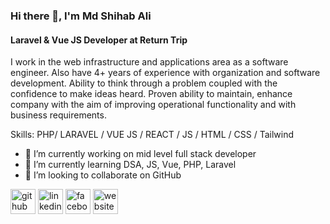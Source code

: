 ### Hi there 👋, I'm Md Shihab Ali
#### Laravel & Vue JS Developer at Return Trip
I work in the web infrastructure and applications area as a software engineer. Also have 4+ years of experience with organization and software development. Ability to think through a problem coupled with the confidence to make ideas heard. Proven ability to maintain, enhance company with the aim of improving operational functionality and with business requirements.

Skills: PHP/ LARAVEL / VUE JS / REACT / JS / HTML / CSS / Tailwind 

- 🔭 I’m currently working on mid level full stack developer 
- 🌱 I’m currently learning DSA, JS, Vue, PHP, Laravel 
- 👯 I’m looking to collaborate on GitHub 


[<img src='https://cdn.jsdelivr.net/npm/simple-icons@3.0.1/icons/github.svg' alt='github' height='40'>](https://github.com/shihabali-me)  [<img src='https://cdn.jsdelivr.net/npm/simple-icons@3.0.1/icons/linkedin.svg' alt='linkedin' height='40'>](https://www.linkedin.com/in/md-shihab-ali-765933257/)  [<img src='https://cdn.jsdelivr.net/npm/simple-icons@3.0.1/icons/facebook.svg' alt='facebook' height='40'>](https://www.facebook.com/shihabali.me)  [<img src='https://cdn.jsdelivr.net/npm/simple-icons@3.0.1/icons/icloud.svg' alt='website' height='40'>](https://shihabali.me/)  
